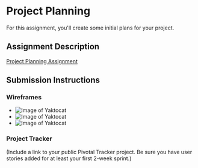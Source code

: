 # Project Planning
For this assignment, you'll create some initial plans for your project.

## Assignment Description
[Project Planning Assignment](https://education.launchcode.org/liftoff/assignments/planning/)

## Submission Instructions

### Wireframes

* ![Image of Yaktocat](https://octodex.github.com/images/yaktocat.png)
* ![Image of Yaktocat](https://octodex.github.com/images/yaktocat.png)
* ![Image of Yaktocat](https://octodex.github.com/images/yaktocat.png)

### Project Tracker

(Include a link to your public Pivotal Tracker project. Be sure you have user stories added for at least your first 2-week sprint.)
